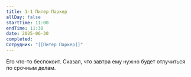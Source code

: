 ```yaml
---
title: 1-1 Питер Паркер
allDay: false
startTime: 11:00
endTime: 11:30
date: 2025-06-30
completed: 
Сотрудник: "[[Питер Паркер]]"
---
```

Его что-то беспокоит. Сказал, что завтра ему нужно будет отлучиться по срочным делам.